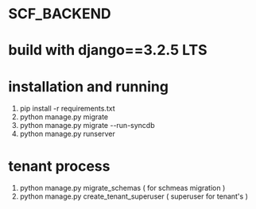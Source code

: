 # SCF_BACKEND

# build with django==3.2.5 LTS


# installation and running 

1. pip install -r requirements.txt
2. python manage.py migrate
3. python manage.py migrate --run-syncdb
4. python manage.py runserver

# tenant process

1. python manage.py migrate_schemas  ( for schmeas migration )
2. python manage.py create_tenant_superuser  ( superuser for tenant's )

